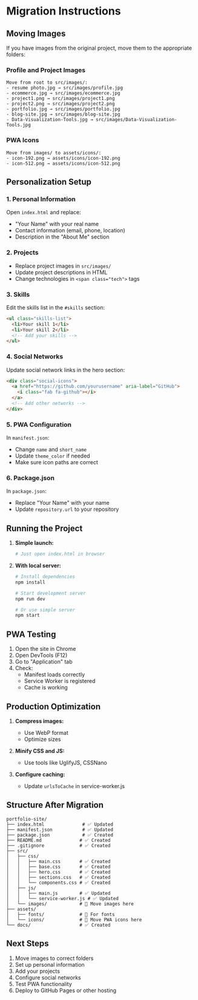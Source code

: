 # Migration Instructions

## Moving Images

If you have images from the original project, move them to the appropriate folders:

### Profile and Project Images
```
Move from root to src/images/:
- resume photo.jpg → src/images/profile.jpg
- ecommerce.jpg → src/images/ecommerce.jpg
- project1.png → src/images/project1.png
- project2.png → src/images/project2.png
- portfolio.jpg → src/images/portfolio.jpg
- blog-site.jpg → src/images/blog-site.jpg
- Data-Visualization-Tools.jpg → src/images/Data-Visualization-Tools.jpg
```

### PWA Icons
```
Move from images/ to assets/icons/:
- icon-192.png → assets/icons/icon-192.png
- icon-512.png → assets/icons/icon-512.png
```

## Personalization Setup

### 1. Personal Information
Open `index.html` and replace:
- "Your Name" with your real name
- Contact information (email, phone, location)
- Description in the "About Me" section

### 2. Projects
- Replace project images in `src/images/`
- Update project descriptions in HTML
- Change technologies in `<span class="tech">` tags

### 3. Skills
Edit the skills list in the `#skills` section:
```html
<ul class="skills-list">
  <li>Your skill 1</li>
  <li>Your skill 2</li>
  <!-- Add your skills -->
</ul>
```

### 4. Social Networks
Update social network links in the hero section:
```html
<div class="social-icons">
  <a href="https://github.com/yourusername" aria-label="GitHub">
    <i class="fab fa-github"></i>
  </a>
  <!-- Add other networks -->
</div>
```

### 5. PWA Configuration
In `manifest.json`:
- Change `name` and `short_name`
- Update `theme_color` if needed
- Make sure icon paths are correct

### 6. Package.json
In `package.json`:
- Replace "Your Name" with your name
- Update `repository.url` to your repository

## Running the Project

1. **Simple launch:**
   ```bash
   # Just open index.html in browser
   ```

2. **With local server:**
   ```bash
   # Install dependencies
   npm install
   
   # Start development server
   npm run dev
   
   # Or use simple server
   npm start
   ```

## PWA Testing

1. Open the site in Chrome
2. Open DevTools (F12)
3. Go to "Application" tab
4. Check:
   - Manifest loads correctly
   - Service Worker is registered
   - Cache is working

## Production Optimization

1. **Compress images:**
   - Use WebP format
   - Optimize sizes

2. **Minify CSS and JS:**
   - Use tools like UglifyJS, CSSNano

3. **Configure caching:**
   - Update `urlsToCache` in service-worker.js

## Structure After Migration

```
portfolio-site/
├── index.html              # ✅ Updated
├── manifest.json           # ✅ Updated
├── package.json            # ✅ Created
├── README.md              # ✅ Created
├── .gitignore             # ✅ Created
├── src/
│   ├── css/
│   │   ├── main.css       # ✅ Created
│   │   ├── base.css       # ✅ Created
│   │   ├── hero.css       # ✅ Created
│   │   ├── sections.css   # ✅ Created
│   │   └── components.css # ✅ Created
│   ├── js/
│   │   ├── main.js        # ✅ Updated
│   │   └── service-worker.js # ✅ Updated
│   └── images/            # 📁 Move images here
├── assets/
│   ├── fonts/             # 📁 For fonts
│   └── icons/             # 📁 Move PWA icons here
└── docs/                  # ✅ Created
```

## Next Steps

1. Move images to correct folders
2. Set up personal information
3. Add your projects
4. Configure social networks
5. Test PWA functionality
6. Deploy to GitHub Pages or other hosting 